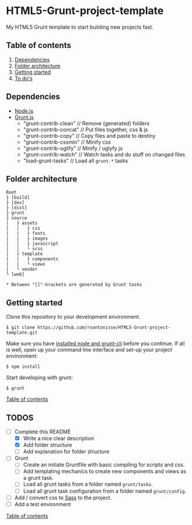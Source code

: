 # HTML5-Grunt-project-template

My HTML5 Grunt template to start building new projects fast.





## Table of contents

1. [Dependencies](#dependencies)
2. [Folder architecture](#folder-architecture)
3. [Getting started](#getting-started)
4. [To do's](#todos)





## Dependencies

* [Node.js](http://nodejs.org/)
* [Grunt.js](http://gruntjs.com/getting-started)
	* "grunt-contrib-clean" // Remove (generated) folders
	* "grunt-contrib-concat" // Put files together, css & js
	* "grunt-contrib-copy" // Copy files and paste to destiny
	* "grunt-contrib-cssmin" // Minify css
	* "grunt-contrib-uglify" // Minify / uglyfy js
	* "grunt-contrib-watch" // Watch tasks and do stuff on changed files
	* "load-grunt-tasks" // Load all `grunt-*` tasks





## Folder architecture
		
	Root
	├ [build]
	├ [dev]
	├ [dist]
	├ grunt
	├ source
	|	├ assets
	|	|	├ css
	|	|	├ fonts
	|	|	├ images
	|	|	├ javascript
	|	|	└ scss
	|	├ template
	|	|	├ components
	|	|	└ views
	|	└ vendor
	└ [web]
	
	* Between "[]"-brackets are generated by Grunt tasks





## Getting started

Clone this repository to your development environment.

	$ git clone https://github.com/rvantonisse/HTML5-Grunt-project-template.git

Make sure you have [installed node and grunt-cli](#dependencies) before you continue. If all is well, open up your command line interface and set-up your project environment:

	$ npm install

Start developing with grunt:

	$ grunt

[Table of contents](#table-of-contents)





## TODOS

<!-- List -->
* [ ] Complete this README
	* [x] Write a nice clear description
	* [x] Add folder structure
	* [ ] Add explanation for folder structure
* [ ] Grunt
	* [ ] Create an initiate Gruntfile with basic compiling for scripts and css.
	* [ ] Add templating mechanics to create new components and views as a grunt task.
	* [ ] Load all grunt tasks from a folder named `grunt/tasks`.
	* [ ] Load all grunt task configuration from a folder named `grunt/config`.
* [ ] Add / convert css to [Sass](http://sass-lang.com/) to the project.
* [ ] Add a test environment

<!-- /List -->

[Table of contents](#table-of-contents)

